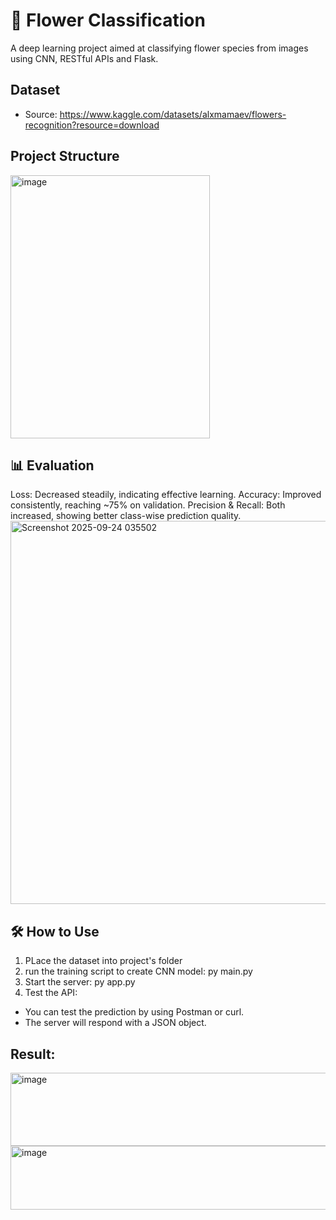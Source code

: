# 🌸 Flower Classification
A deep learning project aimed at classifying flower species from images using CNN, RESTful APIs and Flask.

## Dataset
- Source: https://www.kaggle.com/datasets/alxmamaev/flowers-recognition?resource=download

## Project Structure

<img width="319" height="421" alt="image" src="https://github.com/user-attachments/assets/0079b58b-28ed-4145-87eb-86ed837f0736" />

## 📊 Evaluation
Loss: Decreased steadily, indicating effective learning.
Accuracy: Improved consistently, reaching ~75% on validation.
Precision & Recall: Both increased, showing better class-wise prediction quality.
<img width="1062" height="613" alt="Screenshot 2025-09-24 035502" src="https://github.com/user-attachments/assets/1b298ac2-0977-4d59-8271-73175cbacb93" />

## 🛠️ How to Use
1. PLace the dataset into project's folder
2. run the training script to create CNN model: py main.py
3. Start the server: py app.py
4. Test the API:
- You can test the prediction by using Postman or curl.
- The server will respond with a JSON object.

## Result:

<img width="928" height="117" alt="image" src="https://github.com/user-attachments/assets/9f746e3e-4143-4725-9469-a9e4f470fb72" />

<img width="872" height="102" alt="image" src="https://github.com/user-attachments/assets/47ff2d29-76ae-46ac-b138-49adf0ec966c" />

